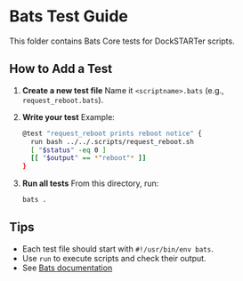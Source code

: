 # Bats Test Guide

This folder contains Bats Core tests for DockSTARTer scripts.

## How to Add a Test

1. **Create a new test file**
   Name it `<scriptname>.bats` (e.g., `request_reboot.bats`).

2. **Write your test**
   Example:

   ```bash
   @test "request_reboot prints reboot notice" {
     run bash ../../.scripts/request_reboot.sh
     [ "$status" -eq 0 ]
     [[ "$output" == *"reboot"* ]]
   }
   ```

3. **Run all tests**
   From this directory, run:

   ```sh
   bats .
   ```

## Tips

- Each test file should start with `#!/usr/bin/env bats`.
- Use `run` to execute scripts and check their output.
- See [Bats documentation](https://github.com/bats-core/bats-core)
